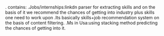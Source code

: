 
. contains:
	.Jobs/internships:linkdn parser for extracting skills and on the basis of it we recommend the chances of getting into industry plus skills one need to work upon .Its basically skills+job recommendation system on the basis of content filtering.
	.Ms in Usa:using stacking method predicting the chances of getting into it.   
